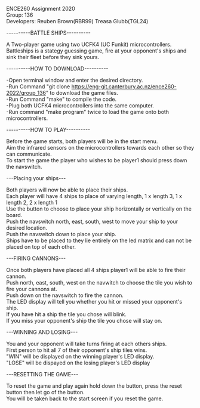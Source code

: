 ENCE260 Assignment 2020 <br>
Group: 136 <br>
Developers: Reuben Brown(RBR99) Treasa Glubb(TGL24)  


----------BATTLE SHIPS----------

A Two-player game using two UCFK4 (UC Funkit) microcontrollers. <br>
Battleships is a stategy guessing game, fire at your opponent's ships and sink their fleet before they sink yours.

----------HOW TO DOWNLOAD----------

-Open terminal window and enter the desired directory. <br>
-Run Command "git clone https://eng-git.canterbury.ac.nz/ence260-2022/group_136" to download the game files. <br>
-Run Command "make" to compile the code. <br>
-Plug both UCFK4 microcontrollers into the same computer.<br>
-Run command "make program" twice to load the game onto both microcontrollers.

----------HOW TO PLAY----------

Before the game starts, both players will be in the start menu. <br>
Aim the infrared sensors on the microcontrollers towards each other so they can communicate. <br>
To start the game the player who wishes to be player1 should press down the navswitch.<br>

---Placing your ships---

Both players will now be able to place their ships.<br>
Each player will have 4 ships to place of varying length, 1 x length 3, 1 x length 2, 2 x length 1 <br>
Use the button to choose to place your ship horizontally or vertically on the board. <br>
Push the navswitch north, east, south, west to move your ship to your desired location. <br>
Push the navswitch down to place your ship. <br>
Ships have to be placed to they lie entirely on the led matrix and can not be placed on top of each other.

---FIRING CANNONS---  

Once both players have placed all 4 ships player1 will be able to fire their cannon.<br>
Push north, east, south, west on the navwitch to choose the tile you wish to fire your cannons at.<br>
Push down on the navswitch to fire the cannon.<br>
The LED display will tell you whether you hit or missed your opponent's ship.<br>
If you have hit a ship the tile you chose will blink.<br>
If you miss your opponent's ship the tile you chose will stay on.<br>

---WINNING AND LOSING---  

You and your opponent will take turns firing at each others ships.<br>
First person to hit all 7 of their opponent's ship tiles wins.<br>
"WIN" will be displayed on the winning player's LED display.<br>
"LOSE" will be dispayed on the losing player's LED display

---RESETTING THE GAME---

To reset the game and play again hold down the button, press the reset button then let go of the button.<br>
You will be taken back to the start screen if you reset the game.





